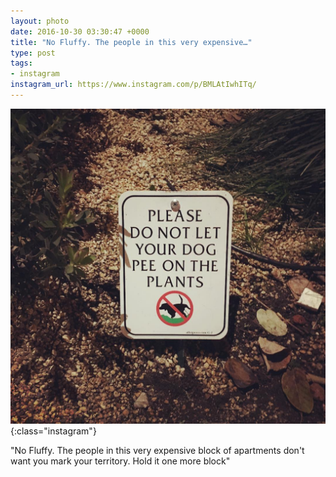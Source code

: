 ```yaml
---
layout: photo
date: 2016-10-30 03:30:47 +0000
title: "No Fluffy. The people in this very expensive…"
type: post
tags:
- instagram
instagram_url: https://www.instagram.com/p/BMLAtIwhITq/
---
```


![Instagram - BMLAtIwhITq](/img/BMLAtIwhITq.jpg){:class="instagram"}

"No Fluffy. The people in this very expensive block of apartments don't want you mark your territory. Hold it one more block"
